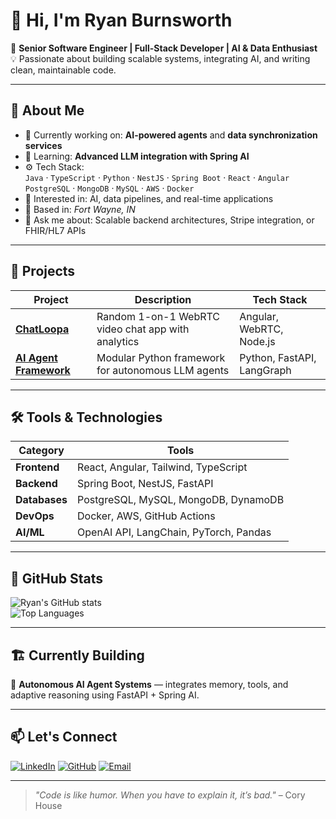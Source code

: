 # 👋 Hi, I'm Ryan Burnsworth

🎯 **Senior Software Engineer | Full-Stack Developer | AI & Data Enthusiast**  
💡 Passionate about building scalable systems, integrating AI, and writing clean, maintainable code.

---

## 🧠 About Me

- 🔭 Currently working on: **AI-powered agents** and **data synchronization services**
- 🌱 Learning: **Advanced LLM integration with Spring AI**
- ⚙️ Tech Stack:  
  `Java` · `TypeScript` · `Python` · `NestJS` · `Spring Boot` · `React` · `Angular`  
  `PostgreSQL` · `MongoDB` · `MySQL` · `AWS` · `Docker`  
- 🧩 Interested in: AI, data pipelines, and real-time applications
- 🏡 Based in: *Fort Wayne, IN*
- 💬 Ask me about: Scalable backend architectures, Stripe integration, or FHIR/HL7 APIs
---

## 🚀 Projects

| Project | Description | Tech Stack |
|----------|--------------|-------------|
| [**ChatLoopa**](https://github.com/RyanBurnsworth/chatloopa) | Random 1-on-1 WebRTC video chat app with analytics | Angular, WebRTC, Node.js |
| [**AI Agent Framework**](https://github.com/RyanBurnsworth/mlagent) | Modular Python framework for autonomous LLM agents | Python, FastAPI, LangGraph |
---

## 🛠️ Tools & Technologies

| Category | Tools |
|-----------|-------|
| **Frontend** | React, Angular, Tailwind, TypeScript |
| **Backend** | Spring Boot, NestJS, FastAPI |
| **Databases** | PostgreSQL, MySQL, MongoDB, DynamoDB |
| **DevOps** | Docker, AWS, GitHub Actions |
| **AI/ML** | OpenAI API, LangChain, PyTorch, Pandas |

---

## 🧩 GitHub Stats

![Ryan's GitHub stats](https://github-readme-stats.vercel.app/api?username=RyanBurnsworth&show_icons=true&theme=radical)  
![Top Languages](https://github-readme-stats.vercel.app/api/top-langs/?username=RyanBurnsworth&layout=compact&theme=radical)

---

## 🏗️ Currently Building

🧠 **Autonomous AI Agent Systems** — integrates memory, tools, and adaptive reasoning using FastAPI + Spring AI.  

---

## 📫 Let's Connect

[![LinkedIn](https://img.shields.io/badge/LinkedIn-blue?logo=linkedin&logoColor=white)](https://www.linkedin.com/in/ryan-burnsworth-a25823146)
[![GitHub](https://img.shields.io/badge/GitHub-black?logo=github&logoColor=white)](https://github.com/RyanBurnsworth)
[![Email](https://img.shields.io/badge/Email-D14836?logo=gmail&logoColor=white)](mailto:ryanburnsworth@gmail.com)

---

> _"Code is like humor. When you have to explain it, it’s bad."_ – Cory House
